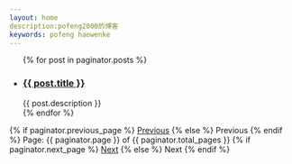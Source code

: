 ```yaml
---
layout: home
description:pofeng2000的博客
keywords: pofeng haowenke
---
```


<ul class="article-list">
{% for post in paginator.posts %}
<li class='title-box'>
<h3><a href="{{ post.url }}">{{ post.title }}</a></h3>
<div class="title-desc">{{ post.description }}</div>
</li>
{% endfor %}
</ul>

<!-- Pagination links -->
<div class="pagination">
    {% if paginator.previous_page %}
    <a href="{{ paginator.previous_page_path }}" class="previous">Previous</a>
    {% else %}
    <span class="previous">Previous</span>
    {% endif %}
    <span class="page_number ">Page: {{ paginator.page }} of {{ paginator.total_pages }}</span>
    {% if paginator.next_page %}
    <a href="{{ paginator.next_page_path }}" class="next">Next</a>
    {% else %}
    <span class="next ">Next</span>
    {% endif %}
</div>
